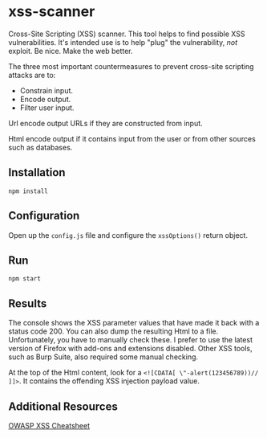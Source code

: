 # xss-scanner
Cross-Site Scripting (XSS) scanner.  This tool helps to find possible XSS vulnerabilities.  It's intended use is to help "plug" the vulnerability, *not* exploit.  Be nice.  Make the web better.

The three most important countermeasures to prevent cross-site scripting attacks are to: 

  * Constrain input. 
  * Encode output.
  * Filter user input.

Url encode output URLs if they are constructed from input.

Html encode output if it contains input from the user or from other sources such as databases. 

## Installation
`npm install`

## Configuration
Open up the `config.js` file and configure the `xssOptions()` return object.

## Run
`npm start`

## Results
The console shows the XSS parameter values that have made it back with a status code 200.  You can also dump the resulting Html to a file.  Unfortunately, you have to manually check these.  I prefer to use the latest version of Firefox with add-ons and extensions disabled.  Other XSS tools, such as Burp Suite, also required some manual checking.

At the top of the Html content, look for a `<![CDATA[ \"-alert(123456789))// ]]>`.  It contains the offending XSS injection payload value.

## Additional Resources

[OWASP XSS Cheatsheet](https://www.owasp.org/index.php/XSS_(Cross_Site_Scripting)_Prevention_Cheat_Sheet)
